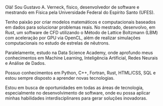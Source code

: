Olá!
Sou Gustavo A. Verneck, físico, desenvolvedor de software e mestrando em Física pela Universidade Federal do Espírito Santo (UFES).

Tenho paixão por criar modelos matemáticos e computacionais baseados em dados para solucionar problemas reais. No mestrado, desenvolvo, em Rust, um software de CFD utilizando o Método de Lattice Boltzmann (LBM) com aceleração por GPU via OpenCL, além de realizar simulações computacionais no estudo de estrelas de nêutrons.

Paralelamente, estudo na Data Science Academy, onde aprofundo meus conhecimentos em Machine Learning, Inteligência Artificial, Redes Neurais e Análise de Dados.

Possuo conhecimentos em Python, C++, Fortran, Rust, HTML/CSS, SQL e estou sempre disposto a aprender novas tecnologias.

Estou em busca de oportunidades em todas as áreas de tecnologia, especialmente no desenvolvimento de software, onde eu possa aplicar minhas habilidades interdisciplinares para gerar soluções inovadoras.
